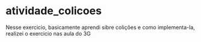 # atividade_colicoes
 
  Nesse exercicio, basicamente aprendi sibre coliçôes e como implementa-la, realizei o exercicio nas aula do 3G 
